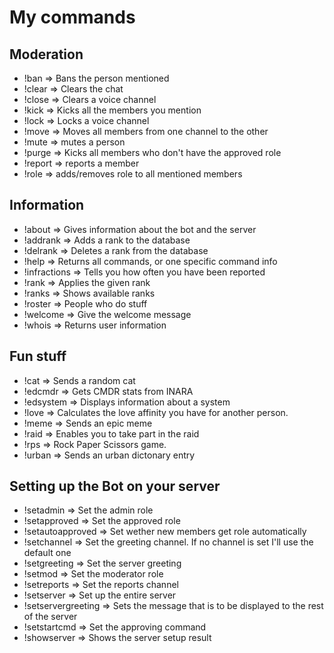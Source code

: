 # My commands

## Moderation

- !ban => Bans the person mentioned
- !clear => Clears the chat
- !close => Clears a voice channel
- !kick => Kicks all the members you mention
- !lock => Locks a voice channel
- !move => Moves all members from one channel to the other
- !mute => mutes a person
- !purge => Kicks all members who don't have the approved role
- !report => reports a member
- !role => adds/removes role to all mentioned members

## Information

- !about => Gives information about the bot and the server
- !addrank => Adds a rank to the database
- !delrank => Deletes a rank from the database
- !help => Returns all commands, or one specific command info
- !infractions => Tells you how often you have been reported
- !rank => Applies the given rank
- !ranks => Shows available ranks
- !roster => People who do stuff
- !welcome => Give the welcome message
- !whois => Returns user information

## Fun stuff

- !cat => Sends a random cat
- !edcmdr => Gets CMDR stats from INARA
- !edsystem => Displays information about a system
- !love => Calculates the love affinity you have for another person.
- !meme => Sends an epic meme
- !raid => Enables you to take part in the raid
- !rps => Rock Paper Scissors game.
- !urban => Sends an urban dictonary entry

## Setting up the Bot on your server

- !setadmin => Set the admin role
- !setapproved => Set the approved role
- !setautoapproved => Set wether new members get role automatically
- !setchannel => Set the greeting channel. If no channel is set I'll use the default one
- !setgreeting => Set the server greeting
- !setmod => Set the moderator role
- !setreports => Set the reports channel
- !setserver => Set up the entire server
- !setservergreeting => Sets the message that is to be displayed to the rest of the server
- !setstartcmd => Set the approving command
- !showserver => Shows the server setup result
